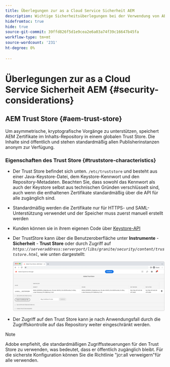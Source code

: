 ```yaml
---
title: Überlegungen zur as a Cloud Service Sicherheit AEM
description: Wichtige Sicherheitsüberlegungen bei der Verwendung von AEM as a Cloud Service
hidefromtoc: true
hide: true
source-git-commit: 39ffd826f5d1e9cea2e6a03a74f39c16647b45fa
workflow-type: tm+mt
source-wordcount: '231'
ht-degree: 0%

---
```



# Überlegungen zur as a Cloud Service Sicherheit AEM {#security-considerations}

## AEM Trust Store {#aem-trust-store}

Um asymmetrische, kryptografische Vorgänge zu unterstützen, speichert AEM Zertifikate im Inhalts-Repository in einem globalen Trust Store. Die Inhalte sind öffentlich und stehen standardmäßig allen Publisherinstanzen anonym zur Verfügung.

### Eigenschaften des Trust Store {#truststore-characteristics}

* Der Trust Store befindet sich unten. `/etc/truststore` und besteht aus einer Java-Keystore-Datei, dem Keystore-Kennwort und den Repository-Metadaten. Beachten Sie, dass sowohl das Kennwort als auch der Keystore selbst aus technischen Gründen verschlüsselt sind, auch wenn die enthaltenen Zertifikate standardmäßig über die API für alle zugänglich sind.
* Standardmäßig werden die Zertifikate nur für HTTPS- und SAML-Unterstützung verwendet und der Speicher muss zuerst manuell erstellt werden
* Kunden können sie in ihrem eigenen Code über [Keystore-API](https://developer.adobe.com/experience-manager/reference-materials/6-5/javadoc/com/adobe/granite/keystore/KeyStoreService.html#getTrustStore-org.apache.sling.api.resource.ResourceResolver-)
* Der TrustStore kann über die Benutzeroberfläche unter **Instrumente** - **Sicherheit** - **Trust Store** oder durch Zugriff auf *`https://serveraddress:serverport/libs/granite/security/content/truststore.html`*, wie unten dargestellt:

   ![Trust Store-Verwaltung](/help/security/assets/global-trust-store-modified.png)

* Der Zugriff auf den Trust Store kann je nach Anwendungsfall durch die Zugriffskontrolle auf das Repository weiter eingeschränkt werden.

>[!NOTE]
>
>Adobe empfiehlt, die standardmäßigen Zugriffssteuerungen für den Trust Store zu verwenden, was bedeutet, dass er öffentlich zugänglich bleibt. Für die sicherste Konfiguration können Sie die Richtlinie &quot;jcr:all verweigern&quot;für alle verwenden.

<!--
Commenting out section for now as requested by Lars

## Anonymous Permission Hardening Package {#anonymous-permission-hardening-package}

For more information on the Anonymous Hardening Package, please see the [Security Checklist](https://experienceleague.adobe.com/docs/experience-manager-65/administering/security/security-checklist.html#anonymous-permission-hardening-package).
-->
